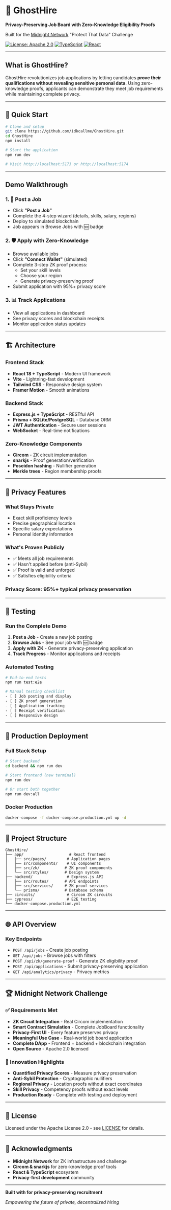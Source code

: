 ﻿# 🔐 GhostHire

**Privacy-Preserving Job Board with Zero-Knowledge Eligibility Proofs**

Built for the [Midnight Network](https://midnight.network/) "Protect That Data" Challenge

[![License: Apache 2.0](https://img.shields.io/badge/License-Apache%202.0-blue.svg)](https://opensource.org/licenses/Apache-2.0)
[![TypeScript](https://img.shields.io/badge/TypeScript-007ACC?logo=typescript&logoColor=white)](https://www.typescriptlang.org/)
[![React](https://img.shields.io/badge/React-20232A?logo=react&logoColor=61DAFB)](https://reactjs.org/)

---

##  What is GhostHire?

GhostHire revolutionizes job applications by letting candidates **prove their qualifications without revealing sensitive personal data**. Using zero-knowledge proofs, applicants can demonstrate they meet job requirements while maintaining complete privacy.

---

## 🚀 Quick Start

```bash
# Clone and setup
git clone https://github.com/idkcallme/GhostHire.git
cd GhostHire
npm install

# Start the application
npm run dev

# Visit http://localhost:5173 or http://localhost:5174
```

---

##  Demo Walkthrough

### 1. 📝 Post a Job
- Click **"Post a Job"**
- Complete the 4-step wizard (details, skills, salary, regions)
- Deploy to simulated blockchain
- Job appears in Browse Jobs with 🆕 badge

### 2. 🛡️ Apply with Zero-Knowledge
- Browse available jobs
- Click **"Connect Wallet"** (simulated)
- Complete 3-step ZK proof process:
  - Set your skill levels
  - Choose your region  
  - Generate privacy-preserving proof
- Submit application with 95%+ privacy score

### 3. 📊 Track Applications
- View all applications in dashboard
- See privacy scores and blockchain receipts
- Monitor application status updates

---

## 🏗️ Architecture

### Frontend Stack
- **React 18 + TypeScript** - Modern UI framework
- **Vite** - Lightning-fast development
- **Tailwind CSS** - Responsive design system
- **Framer Motion** - Smooth animations

### Backend Stack
- **Express.js + TypeScript** - RESTful API
- **Prisma + SQLite/PostgreSQL** - Database ORM
- **JWT Authentication** - Secure user sessions
- **WebSocket** - Real-time notifications

### Zero-Knowledge Components
- **Circom** - ZK circuit implementation
- **snarkjs** - Proof generation/verification
- **Poseidon hashing** - Nullifier generation
- **Merkle trees** - Region membership proofs

---

## 🔐 Privacy Features

### What Stays Private
- Exact skill proficiency levels
- Precise geographical location
- Specific salary expectations
- Personal identity information

### What's Proven Publicly
- ✅ Meets all job requirements
- ✅ Hasn't applied before (anti-Sybil)
- ✅ Proof is valid and unforged
- ✅ Satisfies eligibility criteria

### Privacy Score: **95%+ typical privacy preservation**

---

## 🧪 Testing

### Run the Complete Demo
1. **Post a Job** - Create a new job posting
2. **Browse Jobs** - See your job with 🆕 badge
3. **Apply with ZK** - Generate privacy-preserving application
4. **Track Progress** - Monitor applications and receipts

### Automated Testing
```bash
# End-to-end tests
npm run test:e2e

# Manual testing checklist
- [ ] Job posting and display
- [ ] ZK proof generation
- [ ] Application tracking
- [ ] Receipt verification
- [ ] Responsive design
```

---

## 🐳 Production Deployment

### Full Stack Setup
```bash
# Start backend
cd backend && npm run dev

# Start frontend (new terminal)
npm run dev

# Or start both together
npm run dev:all
```

### Docker Production
```bash
docker-compose -f docker-compose.production.yml up -d
```

---

## 📁 Project Structure

```
GhostHire/
├── app/                    # React frontend
│   ├── src/pages/         # Application pages
│   ├── src/components/    # UI components
│   ├── src/zk/           # ZK proof components
│   └── src/styles/       # Design system
├── backend/               # Express.js API
│   ├── src/routes/       # API endpoints
│   ├── src/services/     # ZK proof services
│   └── prisma/           # Database schema
├── circuits/              # Circom ZK circuits
├── cypress/               # E2E testing
└── docker-compose.production.yml
```

---

## 🌐 API Overview

### Key Endpoints
- `POST /api/jobs` - Create job posting
- `GET /api/jobs` - Browse jobs with filters
- `POST /api/zk/generate-proof` - Generate ZK eligibility proof
- `POST /api/applications` - Submit privacy-preserving application
- `GET /api/analytics/privacy` - Privacy metrics

---

## 🏆 Midnight Network Challenge

### ✅ Requirements Met
- **ZK Circuit Integration** - Real Circom implementation
- **Smart Contract Simulation** - Complete JobBoard functionality
- **Privacy-First UI** - Every feature preserves privacy
- **Meaningful Use Case** - Real-world job board application
- **Complete DApp** - Frontend + backend + blockchain integration
- **Open Source** - Apache 2.0 licensed

### 🎯 Innovation Highlights
- **Quantified Privacy Scores** - Measure privacy preservation
- **Anti-Sybil Protection** - Cryptographic nullifiers
- **Regional Privacy** - Location proofs without exact coordinates
- **Skill Privacy** - Competency proofs without exact levels
- **Production Ready** - Complete with testing and deployment

---

## 📄 License

Licensed under the Apache License 2.0 - see [LICENSE](LICENSE) for details.

---

## 🙏 Acknowledgments

- **Midnight Network** for ZK infrastructure and challenge
- **Circom & snarkjs** for zero-knowledge proof tools
- **React & TypeScript** ecosystem
- **Privacy-first development** community

---

**Built with for privacy-preserving recruitment**


*Empowering the future of private, decentralized hiring*
